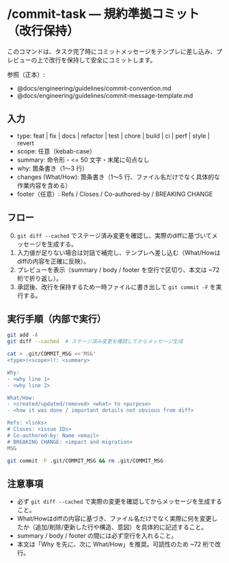 # /commit-task — 規約準拠コミット（改行保持）

このコマンドは、タスク完了時にコミットメッセージをテンプレに差し込み、プレビューの上で改行を保持して安全にコミットします。

参照（正本）:
- @docs/engineering/guidelines/commit-convention.md
- @docs/engineering/guidelines/commit-message-template.md

## 入力
- type: feat | fix | docs | refactor | test | chore | build | ci | perf | style | revert
- scope: 任意（kebab-case）
- summary: 命令形・<= 50 文字・末尾に句点なし
- why: 箇条書き（1〜3 行）
- changes (What/How): 箇条書き（1〜5 行、ファイル名だけでなく具体的な作業内容を含める）
- footer（任意）: Refs / Closes / Co-authored-by / BREAKING CHANGE

## フロー
0. `git diff --cached` でステージ済み変更を確認し、実際のdiffに基づいてメッセージを生成する。
1. 入力値が足りない場合は対話で補完し、テンプレへ差し込む（What/Howはdiffの内容を正確に反映）。
2. プレビューを表示（summary / body / footer を空行で区切り、本文は ~72 桁で折り返し）。
3. 承認後、改行を保持するため一時ファイルに書き出して `git commit -F` を実行する。

## 実行手順（内部で実行）
```bash
git add -A
git diff --cached  # ステージ済み変更を確認してからメッセージ生成

cat > .git/COMMIT_MSG <<'MSG'
<type>(<scope>)!: <summary>

Why:
- <why line 1>
- <why line 2>

What/How:
- <created/updated/removed> <what> to <purpose>
- <how it was done / important details not obvious from diff>

Refs: <links>
# Closes: <issue IDs>
# Co-authored-by: Name <email>
# BREAKING CHANGE: <impact and migration>
MSG

git commit -F .git/COMMIT_MSG && rm .git/COMMIT_MSG
```

## 注意事項
- 必ず `git diff --cached` で実際の変更を確認してからメッセージを生成すること。
- What/Howはdiffの内容に基づき、ファイル名だけでなく実際に何を変更したか（追加/削除/更新した行や構造、意図）を具体的に記述すること。
- summary / body / footer の間には必ず空行を入れること。
- 本文は「Why を先に、次に What/How」を推奨。可読性のため ~72 桁で改行。

